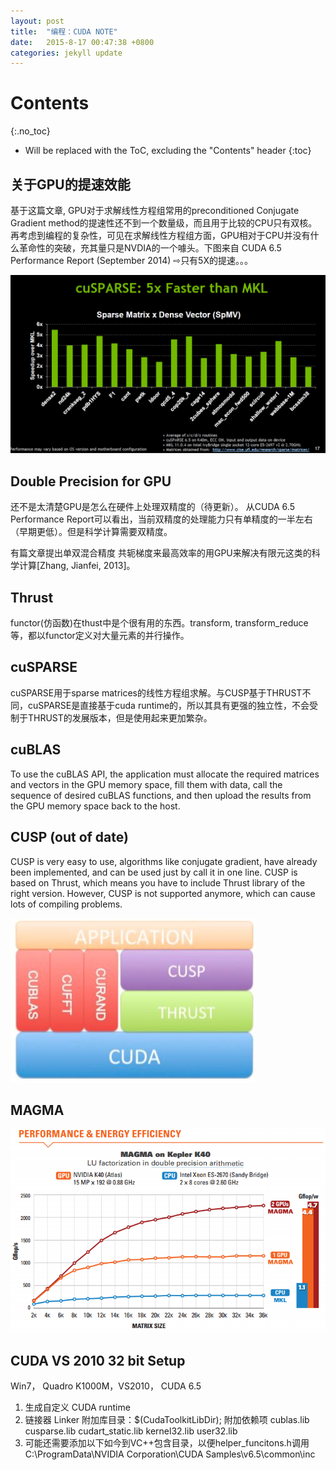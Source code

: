 ```yaml
---
layout: post
title:  "编程：CUDA NOTE"
date:   2015-8-17 00:47:38 +0800
categories: jekyll update
---
```

# Contents
{:.no_toc}

* Will be replaced with the ToC, excluding the "Contents" header
{:toc}


关于GPU的提速效能
----------------
基于这篇文章, GPU对于求解线性方程组常用的preconditioned Conjugate Gradient method的提速性还不到一个数量级，而且用于比较的CPU只有双核。再考虑到编程的复杂性，可见在求解线性方程组方面，GPU相对于CPU并没有什么革命性的突破，充其量只是NVDIA的一个噱头。下图来自 CUDA 6.5 Performance Report (September 2014) ⇨只有5X的提速。。。

![](https://raw.githubusercontent.com/lealzhan/lealzhan.github.io/master/_pictures/2015-8-17-CUDA-NOTE-0.png)

Double Precision for GPU
-----------------------
还不是太清楚GPU是怎么在硬件上处理双精度的（待更新）。 从CUDA 6.5 Performance Report可以看出，当前双精度的处理能力只有单精度的一半左右（早期更低）。但是科学计算需要双精度。

有篇文章提出单双混合精度 共轭梯度来最高效率的用GPU来解决有限元这类的科学计算[Zhang, Jianfei, 2013]。


Thrust
-------
functor(仿函数)在thust中是个很有用的东西。transform, transform_reduce等，都以functor定义对大量元素的并行操作。


cuSPARSE
--------
cuSPARSE用于sparse matrices的线性方程组求解。与CUSP基于THRUST不同，cuSPARSE是直接基于cuda runtime的，所以其具有更强的独立性，不会受制于THRUST的发展版本，但是使用起来更加繁杂。


cuBLAS
-------
To use the cuBLAS API, the application must allocate the required matrices and vectors in the GPU memory space, fill them with data, call the sequence of desired cuBLAS functions, and then upload the results from the GPU memory space back to the host.

CUSP (out of date)
-----------------
CUSP is very easy to use, algorithms like conjugate gradient, have already been implemented, and can be used just by call it in one line. 
CUSP is based on Thrust, which means you have to include Thrust library of the right version. However, CUSP is not supported anymore, which can cause lots of compiling problems.

![](https://raw.githubusercontent.com/lealzhan/lealzhan.github.io/master/_pictures/2015-8-17-CUDA-NOTE-1.JPG)

MAGMA
-----
![](https://raw.githubusercontent.com/lealzhan/lealzhan.github.io/master/_pictures/2015-8-17-CUDA-NOTE-2.png)


CUDA VS 2010 32 bit Setup
-------------------------
Win7， Quadro K1000M，VS2010， CUDA 6.5
1. 生成自定义
CUDA runtime
2.  链接器 Linker 附加库目录：$(CudaToolkitLibDir);
附加依赖项
cublas.lib
cusparse.lib
cudart_static.lib
kernel32.lib
user32.lib
3.  可能还需要添加以下如今到VC++包含目录，以便helper_funcitons.h调用
C:\ProgramData\NVIDIA Corporation\CUDA Samples\v6.5\common\inc

